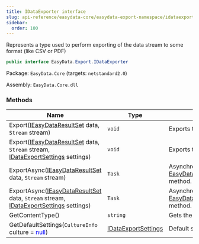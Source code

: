 ```yaml
---
title: IDataExporter interface
slug: api-reference/easydata-core/easydata-export-namespace/idataexporter-interface
sidebar:
  order: 100
---
```


Represents a type used to perform exporting of the data stream to some format (like CSV or PDF)
```csharp
public interface EasyData.Export.IDataExporter

```
Package: `EasyData.Core` (targets: `netstandard2.0`)

Assembly: `EasyData.Core.dll`

### Methods

| Name | Type | Description | 
| --- | --- | --- | 
| Export([IEasyDataResultSet](///////////////easyquery/docs/api-reference/easydata-core/easydata-namespace/ieasydataresultset-interface) data, `Stream` stream) | `void` | Exports the specified data to the stream. | 
| Export([IEasyDataResultSet](///////////////easyquery/docs/api-reference/easydata-core/easydata-namespace/ieasydataresultset-interface) data, `Stream` stream, [IDataExportSettings](///////////////easyquery/docs/api-reference/easydata-core/easydata-export-namespace/idataexportsettings-interface) settings) | `void` | Exports the specified data to the stream. | 
| ExportAsync([IEasyDataResultSet](///////////////easyquery/docs/api-reference/easydata-core/easydata-namespace/ieasydataresultset-interface) data, `Stream` stream) | `Task` | Asynchronical version of [EasyData.Export.IDataExporter.Export(EasyData.IEasyDataResultSet,System.IO.Stream)](///////////////easyquery/docs/api-reference/easydata-core/easydata-export-namespace/idataexporter-interface) method. | 
| ExportAsync([IEasyDataResultSet](///////////////easyquery/docs/api-reference/easydata-core/easydata-namespace/ieasydataresultset-interface) data, `Stream` stream, [IDataExportSettings](///////////////easyquery/docs/api-reference/easydata-core/easydata-export-namespace/idataexportsettings-interface) settings) | `Task` | Asynchronical version of [EasyData.Export.IDataExporter.Export(EasyData.IEasyDataResultSet,System.IO.Stream)](///////////////easyquery/docs/api-reference/easydata-core/easydata-export-namespace/idataexporter-interface) method. | 
| GetContentType() | `string` | Gets the MIME content type of the exporting format. | 
| GetDefaultSettings(`CultureInfo` culture = <span style='color: blue'>null</span>) | [IDataExportSettings](///////////////easyquery/docs/api-reference/easydata-core/easydata-export-namespace/idataexportsettings-interface) | Default settings of the exporter. |
